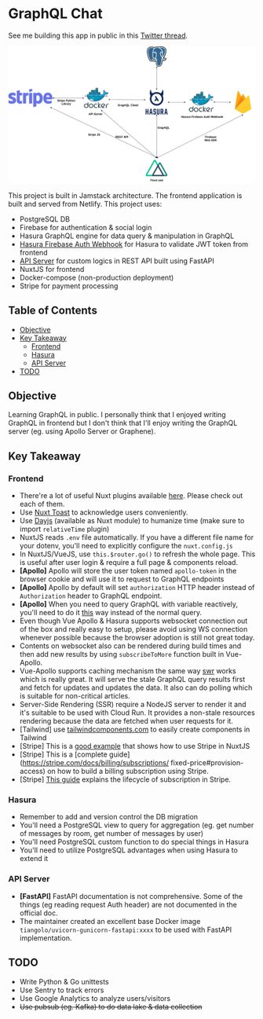 # GraphQL Chat

See me building this app in public in this [Twitter thread](https://twitter.com/sdil/status/1306045334414479360).

![architecture](architecture.png)

This project is built in Jamstack architecture. The frontend application is built and served from Netlify. This project uses:

- PostgreSQL DB
- Firebase for authentication & social login
- Hasura GraphQL engine for data query & manipulation in GraphQL
- [Hasura Firebase Auth Webhook](https://github.com/sdil/hasura-firebase-auth-webhook) for Hasura to validate JWT token from frontend
- [API Server](https://github.com/sdil/graphql-chat/tree/master/api-server) for custom logics in REST API built using FastAPI
- NuxtJS for frontend
- Docker-compose (non-production deployment)
- Stripe for payment processing

## Table of Contents

- [Objective](#objective)
- [Key Takeaway](#key-takeaway)
  - [Frontend](#frontend)
  - [Hasura](#hasura)
  - [API Server](#api-server)
- [TODO](#todo)

## Objective

Learning GraphQL in public. I personally think that I enjoyed writing GraphQL in frontend but I don't think that I'll enjoy writing the GraphQL server (eg. using Apollo Server or Graphene).

## Key Takeaway

### Frontend

- There're a lot of useful Nuxt plugins available [here](https://modules.nuxtjs.org/). Please check out each of them.
- Use [Nuxt Toast](https://github.com/nuxt-community/modules/tree/master/packages/toast) to acknowledge users conveniently.
- Use [Dayjs](https://github.com/nuxt-community/dayjs-module) (available as Nuxt module) to humanize time (make sure to import `relativeTime` plugin)
- NuxtJS reads `.env` file automatically. If you have a different file name for your dotenv, you'll need to explicitly configure the `nuxt.config.js`
- In NuxtJS/VueJS, use `this.$router.go()` to refresh the whole page. This is useful after user login & require a full page & components reload.
- **[Apollo]** Apollo will store the user token named `apollo-token` in the browser cookie and will use it to request to GraphQL endpoints
- **[Apollo]** Apollo by default will set `authorization` HTTP header instead of `Authorization` header to GraphQL endpoint.
- **[Apollo]** When you need to query GraphQL with variable reactively, you'll need to do it [this](https://vue-apollo.netlify.app/guide/apollo/queries.html#reactive-parameters) way instead of the normal query.
- Even though Vue Apollo & Hasura supports websocket connection out of the box and really easy to setup, please avoid using WS connection whenever possible because the browser adoption is still not great today.
- Contents on websocket also can be rendered during build times and then add new results by using `subscribeToMore` function built in Vue-Apollo.
- Vue-Apollo supports caching mechanism the same way [swr](https://github.com/vercel/swr) works which is really great. It will serve the stale GraphQL query results first and fetch for updates and updates the data. It also can do polling which is suitable for non-critical articles.
- Server-Side Rendering (SSR) require a NodeJS server to render it and it's suitable to be used with Cloud Run. It provides a non-stale resources rendering because the data are fetched when user requests for it.
- [Tailwind] use [tailwindcomponents.com](https://tailwindcomponents.com/) to easily create components in Tailwind
- [Stripe] This is a [good example](https://codesandbox.io/examples/package/vue-stripe-elements-plus) that shows how to use Stripe in NuxtJS
- [Stripe] This is a [complete guide](https://stripe.com/docs/billing/subscriptions/
fixed-price#provision-access) on how to build a billing subscription using Stripe.
- [Stripe] [This guide](https://stripe.com/docs/billing/subscriptions/overview#integration-example) explains the lifecycle of subscription in Stripe.

### Hasura

- Remember to add and version control the DB migration
- You'll need a PostgreSQL view to query for aggregation (eg. get number of messages by room, get number of messages by user)
- You'll need PostgreSQL custom function to do special things in Hasura
- You'll need to utilize PostgreSQL advantages when using Hasura to extend it

### API Server

- **[FastAPI]** FastAPI documentation is not comprehensive. Some of the things (eg reading request Auth header) are not documented in the official doc.
- The maintainer created an excellent base Docker image `tiangolo/uvicorn-gunicorn-fastapi:xxxx` to be used with FastAPI implementation.

## TODO

- Write Python & Go unittests
- Use Sentry to track errors
- Use Google Analytics to analyze users/visitors
- ~~Use pubsub (eg. Kafka) to do data lake & data collection~~
